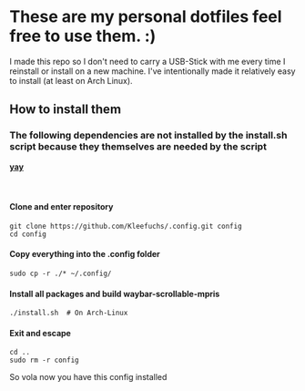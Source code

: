 **<h1>These are my personal dotfiles feel free to use them. :)</h1>**

I made this repo so I don't need to carry a USB-Stick with me every time I reinstall or install on a new machine.
I've intentionally made it relatively easy to install (at least on Arch Linux).

**<h2>How to install them</h2>**

**<h3>The following dependencies are not installed by the install.sh script because they themselves are needed by the script</h3>**
**[yay](https://github.com/Jguer/yay)**
<br />
<br />
<br />

**<h4>Clone and enter repository</h4>**

```
git clone https://github.com/Kleefuchs/.config.git config
cd config
```

**<h4>Copy everything into the .config folder</h4>**

```
sudo cp -r ./* ~/.config/
```

**<h4>Install all packages and build waybar-scrollable-mpris</h4>**

```
./install.sh  # On Arch-Linux
```

**<h4>Exit and escape</h4>**

```
cd ..
sudo rm -r config
```

So vola now you have this config installed
